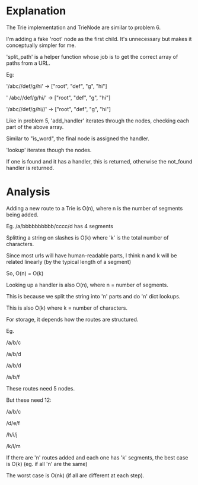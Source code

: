 # Explanation

The Trie implementation and TrieNode are similar to problem 6.

I'm adding a fake 'root' node as the first child. It's unnecessary but makes it conceptually simpler for me.

'split_path' is a helper function whose job is to get the correct array of paths from a URL.


Eg:

'/abc//def/g/hi'   -> ["root", "def", "g", "hi"]

' /abc//def/g/hi/'   -> ["root", "def", "g", "hi"]

'/abc//def/g/hi//'   -> ["root", "def", "g", "hi"]


Like in problem 5, 'add_handler' iterates through the nodes, checking each part of the above array.

Similar to "is_word", the final node is assigned the handler.

'lookup' iterates though the nodes.

If one is found and it has a handler, this is returned, otherwise the not_found handler is returned.



# Analysis

Adding a new route to a Trie is O(n), where n is the number of segments being added.

Eg. /a/bbbbbbbbbb/cccc/d has 4 segments

Splitting a string on slashes is O(k) where 'k' is the total number of characters.

Since most urls will have human-readable parts, I think n and k will be related linearly (by the typical length of a segment)

So, O(n) = O(k)


Looking up a handler is also O(n), where n = number of segments.

This is because we split the string into 'n' parts and do 'n' dict lookups.

This is also O(k) where k = number of characters.


For storage, it depends how the routes are structured.

Eg.


/a/b/c

/a/b/d

/a/b/d

/a/b/f

These routes need 5 nodes.

But these need 12:

/a/b/c

/d/e/f

/h/i/j

/k/l/m



If there are 'n' routes added and each one has 'k' segments, the best case is O(k) (eg. if all 'n' are the same)

The worst case is O(nk) (if all are different at each step).









